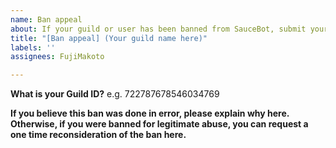```yaml
---
name: Ban appeal
about: If your guild or user has been banned from SauceBot, submit your appeal here
title: "[Ban appeal] (Your guild name here)"
labels: ''
assignees: FujiMakoto

---
```


**What is your Guild ID?**
e.g. 722787678546034769

**If you believe this ban was done in error, please explain why here. Otherwise, if you were banned for legitimate abuse, you can request a one time reconsideration of the ban here.**
